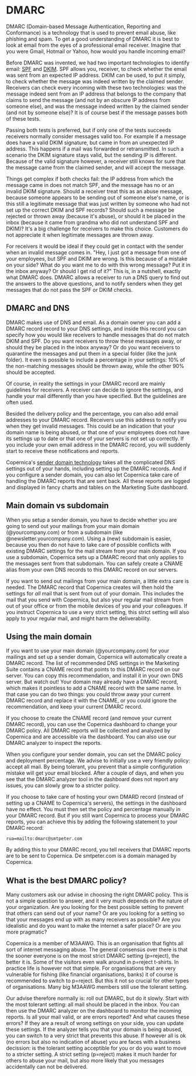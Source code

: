 # DMARC

DMARC (Domain-based Message Authentication, Reporting and Conformance) is a
technology that is used to prevent email abuse, like phishing and spam. To get
a good understanding of DMARC it is best to look at email from the eyes of
a professional email receiver. Imagine that you were Gmail, Hotmail or Yahoo,
how would you handle incoming email?

Before DMARC was invented, we had two important technologies to identify email:
[SPF](spf) and [DKIM](dkim). SPF allows you, receiver, to check whether the 
email was sent from an expected IP address. DKIM can be used, to put it simply, 
to check whether the message was indeed written by the claimed sender. Receivers 
can check every incoming with these two technologies: was the message indeed 
sent from an IP address that belongs to the company that claims to send the 
message (and not by an obscure IP address from someone else), and was the 
message indeed written by the claimed sender (and not by someone else)? It is
of course best if the message passes both of these tests.

Passing both tests is preferred, but if only one of the tests succeeds receivers 
normally consider messages valid too.
For example if a message does have a valid DKIM signature, but came in from
an unexpected IP address. This happens if a mail was forwarded or retransmitted.
In such a scenario the DKIM signature stays valid, but the sending IP is 
different. Because of the valid signature however, a receiver still knows for 
sure that the message came from the claimed sender, and will accept the message.

Things get complex if both checks fail: the IP address from which the
message came in does not match SPF, and the message has no or an invalid DKIM 
signature. Should a receiver treat this as an abuse message, because someone
appears to be sending out of someone else's name, or is this still a legitimate 
message that was just written by someone who had not set up the correct DKIM 
and SPF records? Should such a message be rejected or thrown away (because it's 
abuse), or should it be placed in the inbox (because it came from grandma who
did not understand SPF and DKIM)? It's a big challenge for receivers to make
this choice. Customers do not appreciate it when legitimate messages are thrown away.

For receivers it would be ideal if they could get in contact with the sender
when an invalid message comes in. "Hey, I just got a message from one of
your employees, but SPF and DKIM are wrong. Is this because of a mistake on
your side? What do you want me to do with this wrong message? Put it in
the inbox anyway? Or should I get rid of it?" This is, in a nutshell, exactly
what DMARC does. DMARC allows a receiver to run a DNS query to
find out the answers to the above questions, and to notify senders when they
get messages that do not pass the SPF or DKIM checks.


## DMARC and DNS

DMARC makes use of DNS and email. As a domain owner you can add a DMARC record
record to your DNS settings, and inside this record you can specify how you
would like receivers to handle messages that do not match DKIM and SPF. Do 
you want receivers to throw these messages away, or should they be placed in
the inbox anyway? Or do you want receivers to quarantine the messages and put
them in a special folder (like the junk folder). It even is possible to
include a percentage in your settings: 10% of the non-matching messages should
be thrown away, while the other 90% should be accepted.

Of course, in reality the settings in your DMARC record are mainly guidelines 
for receivers. A receiver can decide to ignore the settings, and handle your mail
differently than you have specified. But the guidelines are often used.

Besided the delivery policy and the percentage, you can also add email addresses 
to your DMARC record. Receivers use this address to notify you when they get 
invalid messages. This could be an indication that your domain
name is being abused, or that one of your employees does not have its settings
up to date or that one of your servers is not set up correctly. If you include
your own email address in the DMARC record, you will suddenly start to receive
these notifications and reports.

Copernica's [sender domain technology](sender-domains) takes all the complicated
DNS settings out of your hands, including setting up the DMARC records. And if
you configure a sender domain, you can also let Copernica take care of handling 
the DMARC reports that are sent back. All these reports are logged and displayed
in fancy charts and tables on the Marketing Suite dashboard.


## Main domain vs subdomain

When you setup a sender domain, you have to decide whether you are going to
send out your mailings from your main domain (@yourcompany.com) or from a 
subdomain (like @newsletter.yourcompany.com). Using a (new) subdomain is easier, 
because you then do not have to take care of possible conflicts with existing 
DMARC settings for the mail stream from your main domain. If you use a subdomain, 
Copernica sets up a DMARC record that only applies to the messages sent from 
that subdomain. You can safely create a CNAME alias from your own DNS records
to this DMARC record on our servers.

If you want to send out mailings from your main domain, a little extra care 
is needed. The DMARC record that Copernica creates will then hold the settings 
for *all* mail that is sent from out of your domain. This includes the mail
that you send with Copernica, but also your regular mail stream from out of 
your office or from the mobile devices of you and your colleagues. If you 
instruct Copernica to use a very strict setting, this strict setting will
also apply to your regular mail, and might harm the deliverability.


## Using the main domain

If you want to use your main domain (@yourcompany.com) for your mailings and
set up a sender domain, Copernica will automatically create a DMARC record.
The list of recommended DNS settings in the Marketing Suite contains a CNAME
record that points to this DMARC record on our server. You can copy this
recommendation, and install it in your own DNS server. But watch out! Your
domain may already have a DMARC record, which makes it pointless to add a
CNAME record with the same name. In that case you can do two things: you could 
throw away your current DMARC record and replace it with the CNAME, or you
could ignore the recommendation, and keep your current DMARC record.

If you choose to create the CNAME record (and remove your current DMARC record),
you can use the Copernica dashboard to change your DMARC policy. All DMARC reports
will be collected and analyzed by Copernica and are accessible via the
dashboard. You can also use our DMARC analyzer to inspect the reports.

When you configure your sender domain, you can set the DMARC policy and
deployment percentage. We advise to initially use a very friendly policy: accept
all mail. By being tolerant, you prevent that a simple configuration mistake
will get your email blocked. After a couple of days, and when you see that
the DMARC analyzer tool in the dashboard does not report any issues, you can
slowly grow to a stricter policy.

If you choose to take care of hosting your own DMARD record (instead of setting
up a CNAME to Copernica's servers), the settings in the dashboard have no
effect. You must then set the policy and percentage manually in your DMARC
record. But if you still want Copernica to process your DMARC reports, you
can achieve this by adding the following statement to your DMARC record:

    rua=mailto:dmarc@smtpeter.com
    
By adding this to your DMARC record, you tell receivers that DMARC reports
are to be sent to Copernica. De smtpeter.com is a domain managed by Copernica.


## What is the best DMARC policy?

Many customers ask our advise in choosing the right DMARC policy. This is not
a simple question to answer, and it very much depends on the nature of your
organization. Are you looking for the best possible setting to prevent that
others can send out of your name? Or are you looking for a setting so that
your messages end up with as many receivers as possible? Are you idealistic
and do you want to make the internet a safer place? Or are you more pragmatic?

Copernica is a member of M3AAWG. This is an organisation that fights all sort
of internet messaging abuse. The general consensus over there is that the sooner
everyone is on the most strict DMARC setting (p=reject), the better it is. Some 
of the visitors even walk around in p=reject t-shirts. In practice life is 
however not that simple. For organisations that are very vulnerable for fishing
(like financial organisations, banks) it of course is recommended to switch
to p=reject. But this it not so crucial for other types of organisations. Many
big M3AAWG members still use the tolerant setting.

Our advise therefore normally is: roll out DMARC, but do it slowly. Start with
the most tolerant setting: all mail should be placed in the inbox. You can
then use the DMARC analyzer on the dashboard to monitor the incoming reports.
Is all your mail valid, or are errors reported? And what causes these errors? If
they are a result of wrong settings on your side, you can update these settings.
If the analyzer tells you that your domain is being abused, you can switch to
a very strict that prevents this abuse. If however all is ok (no errors but also
no indication of abuse) you are faces with a business decission: is the 
tolerant setting acceptible for you or do you want to move to a stricter setting.
A strict setting (p=reject) makes it much harder for others to abuse your mail,
but also more likely that you messages accidentally can not be delivered.
